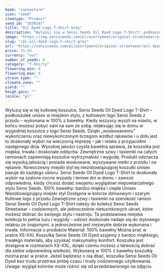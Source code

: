 ```yaml
---
book: "cannastore"
icon: "seed"
itemtype: "Product"
seed_id: "3530107"
title: "Oil Dyed Logo T-Shirt Grey"
description: "Wyluzuj się w Sensi Seeds Oil Dyed Logo T-Shirt: podkoszulku unisex w niezobowiązującym miejskim stylu z kultowym logo Sensi Seeds. Kup online teraz!"
image: "https://img.sensiseeds.com/pl/asortyment/original-streetwear/oil-dyed-logo-t-shirt-grey-image.png"
slug: "/pl-oil-dyed-logo-t-shirt-grey"
url: "https://sensiseeds.com/pl/asortyment/original-streetwear/oil-dyed-logo-t-shirt-grey?a_aid=cannastore"
price: 25.49
currency: "eur"
number_of_seeds: 0
category: "T-Shirty"
flowering_min: 0
flowering_max: 0
strain_type: ""
climate_zone: ""
yield: ""
heigh_gain: ""
locale: "pl"
---
```

Wyluzuj się w tej kultowej koszulce. Sensi Seeds Oil Dyed Logo T-Shirt – podkoszulek unisex w miejskim stylu, z kultowym logo Sensi Seeds z przodu – wykonana w 100% z bawełny. Kiedy wszyscy wyszli na miasto, w końcu możesz pobyć sam na sam ze sobą: relaksując się w domu w wygodniej koszulce z logo Sensi Seeds. Dzięki „woskowanemu” wykończeniu oraz niewykończonym brzegom wzdłuż rękawów i u dołu jest to doskonały wybór na wieczorną imprezę – jak i relaks z przyjaciółmi następnego dnia. Wysokiej jakości czysta bawełna sprawia, że koszulka jest miękka, trwała i doskonale oddycha. Zewnętrzne szwy i tasiemki na całych ramionach zapewniają koszulce wytrzymałość i wygodę. Produkt odznacza się wysoką jakością i posiada woskowane, wyszywane metki z przodu i na rękawie. Nowoczesny miejski styl tej niezobowiązującej koszulki unisex pasuje do każdego ubioru. Sensi Seeds Oil Dyed Logo T-Shirt to doskonały wybór na szalone nocne wypady i leniwe dni w domu – zawsze odpowiednia, kiedy chcesz dodać swojemu wyglądowi niepowtarzalnego stylu Sensi Seeds. 100% bawełny: bardzo miękka i ciepła Unisex Niezobowiązujący miejski styl Dostępna w kolorze dżinsowym i szarym Kultowe logo z przodu Zewnętrzne szwy i tasiemki na szerokość ramion Sensi Seeds Oil Dyed Logo T-Shirt należy do kolekcji Sensi Seeds Streetwear – codziennych, ale jednocześnie nietuzinkowych ubrań, które możesz dobrać do swojego stylu i nastroju. Ta podstawowa miejska kolekcja to pełnia luzu i wygody – odzież doskonale nadaje się do stylowego relaksu ze znajomymi, a jednocześnie jest niezwykle dobrze wykonana i trwała. Informacje o produkcie Materiał: 100% bawełny Można prać w pralce XS-XXL Koszulkę Sensi Seeds Oil Dyed szyjemy z bardzo miękkiego, trwałego materiału, aby uzyskać maksymalny komfort. Koszulka jest dostępna w rozmiarach XS-XXL, dzięki czemu możesz z łatwością dobrać dla siebie odpowiednią wielkość. Wykonaną w 100% z bawełny koszulkę można prać w pralce. Jeżeli będziesz o nią dbać, koszulka Sensi Seeds Oil Dyed bez trudu przetrwa próbę czasu i trudy codziennego użytkowania. Uwaga: wygląd kolorów może różnić się od przedstawionego na zdjęciu.
